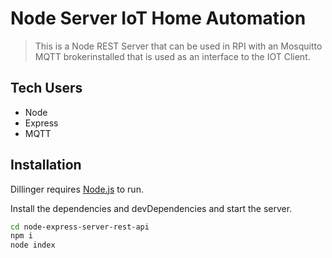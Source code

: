 # Node Server IoT Home Automation

> This is a Node REST Server that can be used in RPI 
with an Mosquitto MQTT brokerinstalled that is used
as an interface to the IOT Client.

## Tech Users
- Node
- Express
- MQTT

## Installation

Dillinger requires [Node.js](https://nodejs.org/) to run.

Install the dependencies and devDependencies and start the server.

```sh
cd node-express-server-rest-api
npm i
node index
```